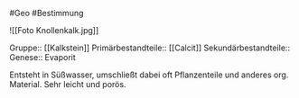 #Geo #Bestimmung 

![[Foto Knollenkalk.jpg]]

Gruppe:: [[Kalkstein]]
Primärbestandteile:: [[Calcit]]
Sekundärbestandteile::
Genese:: Evaporit

Entsteht in Süßwasser, umschließt dabei oft Pflanzenteile und anderes org. Material. Sehr leicht und porös.


